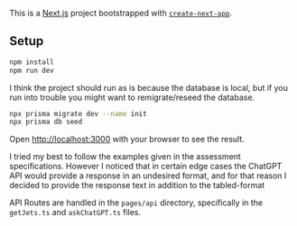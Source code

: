 This is a [Next.js](https://nextjs.org/) project bootstrapped with [`create-next-app`](https://github.com/vercel/next.js/tree/canary/packages/create-next-app).

## Setup

```bash
npm install
npm run dev
```

I think the project should run as is because the database is local, but if you run into trouble you might want to remigrate/reseed the database.

```bash
npx prisma migrate dev --name init
npx prisma db seed
```

Open [http://localhost:3000](http://localhost:3000) with your browser to see the result.

I tried my best to follow the examples given in the assessment specifications. However I noticed that in certain edge cases the ChatGPT API would provide a response in an undesired format, and for that reason I decided to provide the response text in addition to the tabled-format

API Routes are handled in the `pages/api` directory, specifically in the `getJets.ts` and `askChatGPT.ts` files.